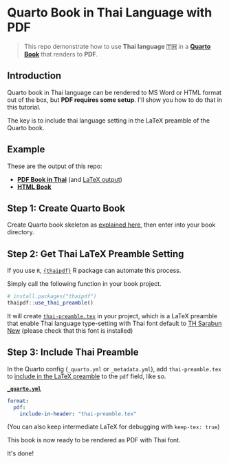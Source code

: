 # Quarto Book in Thai Language with PDF

> This repo demonstrate how to use **Thai language 🇹🇭** in a **[Quarto Book](https://quarto.org/docs/books/)** that renders to **PDF**. 

## Introduction

Quarto book in Thai language can be rendered to MS Word or HTML format out of the box, but **PDF requires some setup**. I'll show you how to do that in this tutorial.

The key is to include thai language setting in the LaTeX preamble of the Quarto book.

## Example

These are the output of this repo: 

-   [**PDF Book in Thai**](./docs/Quarto-Book-ไทย.pdf) (and [LaTeX output](Quarto-Book-ไทย.tex))
-   [**HTML Book**](https://lightbridge-ks.github.io/quarto-book-thai-pdf/)

## Step 1: Create Quarto Book

Create Quarto book skeleton as [explained here](https://quarto.org/docs/books/), then enter into your book directory.

## Step 2: Get Thai LaTeX Preamble Setting

If you use `R`, [`{thaipdf}`](https://lightbridge-ks.github.io/thaipdf/) R package can automate this process.

Simply call the following function in your book project.

```r
# install.packages("thaipdf")
thaipdf::use_thai_preamble()
```

It will create [`thai-preamble.tex`](thai-preamble.tex) in your project, which is a LaTeX preamble that enable Thai language type-setting with Thai font default to [TH Sarabun New](https://www.f0nt.com/release/th-sarabun-new/) (please check that this font is installed)



## Step 3: Include Thai Preamble

In the Quarto config (`_quarto.yml` or `_metadata.yml`), add `thai-preamble.tex` to [include in the LaTeX preamble](https://quarto.org/docs/output-formats/pdf-basics.html#latex-includes) to the `pdf` field, like so.

[**`_quarto.yml`**](./_quarto.yml)

```yml
format:
  pdf:
    include-in-header: "thai-preamble.tex"
```

(You can also keep intermediate LaTeX for debugging with `keep-tex: true`)

This book is now ready to be rendered as PDF with Thai font.

It's done!






